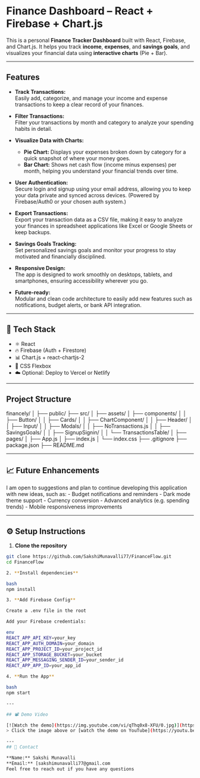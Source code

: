 #  Finance Dashboard – React + Firebase + Chart.js

This is a personal **Finance Tracker Dashboard** built with React, Firebase, and Chart.js. It helps you track **income**, **expenses**, and **savings goals**, and visualizes your financial data using **interactive charts** (Pie + Bar).

---

## Features

- **Track Transactions:**  
  Easily add, categorize, and manage your income and expense transactions to keep a clear record of your finances.

- **Filter Transactions:**  
  Filter your transactions by month and category to analyze your spending habits in detail.

- **Visualize Data with Charts:**  
  - **Pie Chart:** Displays your expenses broken down by category for a quick snapshot of where your money goes.  
  - **Bar Chart:** Shows net cash flow (income minus expenses) per month, helping you understand your financial trends over time.

- **User Authentication:**  
  Secure login and signup using your email address, allowing you to keep your data private and synced across devices. (Powered by Firebase/Auth0 or your chosen auth system.)

- **Export Transactions:**  
  Export your transaction data as a CSV file, making it easy to analyze your finances in spreadsheet applications like Excel or Google Sheets or keep backups.

- **Savings Goals Tracking:**  
  Set personalized savings goals and monitor your progress to stay motivated and financially disciplined.

- **Responsive Design:**  
  The app is designed to work smoothly on desktops, tablets, and smartphones, ensuring accessibility wherever you go.

- **Future-ready:**  
  Modular and clean code architecture to easily add new features such as notifications, budget alerts, or bank API integration.

---

## 🚀 Tech Stack

- ⚛️ React
- 🔥 Firebase (Auth + Firestore)
- 📊 Chart.js + react-chartjs-2
- 💅 CSS Flexbox
- ☁️ Optional: Deploy to Vercel or Netlify

---

## Project Structure

financely/
│
├── public/ 
├── src/ 
│ ├── assets/ 
│ ├── components/ 
│ │ ├── Button/
│ │ ├── Cards/
│ │ ├── ChartComponent/
│ │ ├── Header/
│ │ ├── Input/
│ │ ├── Modals/
│ │ ├── NoTransactions.js
│ │ ├── SavingsGoals/
│ │ ├── SignupSignin/
│ │ └── TransactionsTable/
│ ├── pages/ 
│ ├── App.js 
│ ├── index.js 
│ └── index.css
├── .gitignore 
├── package.json 
├── README.md 

---

## 📈 Future Enhancements 

I am open to suggestions and plan to continue developing this application with new ideas, such as: - Budget notifications and reminders - Dark mode theme support - Currency conversion - Advanced analytics (e.g. spending trends) - Mobile responsiveness improvements 

---

## ⚙️ Setup Instructions

1. **Clone the repository**
```bash
git clone https://github.com/SakshiMunavalli77/FinanceFlow.git
cd FinanceFlow

2. **Install dependencies**

bash
npm install

3. **Add Firebase Config**

Create a .env file in the root

Add your Firebase credentials:

env
REACT_APP_API_KEY=your_key
REACT_APP_AUTH_DOMAIN=your_domain
REACT_APP_PROJECT_ID=your_project_id
REACT_APP_STORAGE_BUCKET=your_bucket
REACT_APP_MESSAGING_SENDER_ID=your_sender_id
REACT_APP_APP_ID=your_app_id

4. **Run the App**

bash
npm start

---

## 📽️ Demo Video

[![Watch the demo](https://img.youtube.com/vi/qThq0x8-XFU/0.jpg)](https://youtu.be/qThq0x8-XFU) 
> Click the image above or [watch the demo on YouTube](https://youtu.be/qThq0x8-XFU) 

---
## 👤 Contact

**Name:** Sakshi Munavalli 
**Email:** [sakshimunavalli77@gmail.com 
Feel free to reach out if you have any questions

